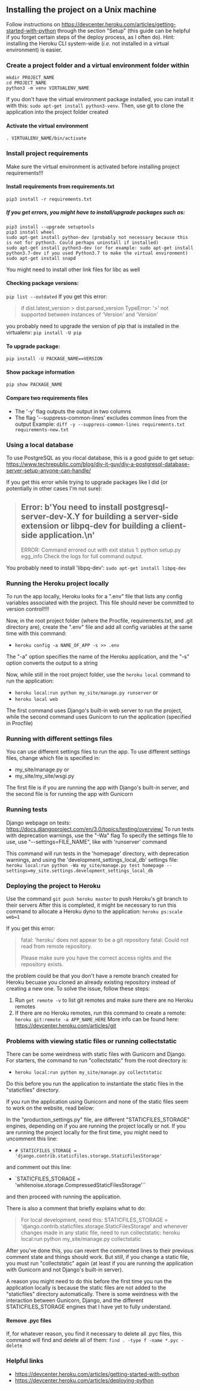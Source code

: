 ## Installing the project on a Unix machine
Follow instructions on https://devcenter.heroku.com/articles/getting-started-with-python through the section "Setup" (this guide can be helpful if you forget certain steps of the deploy process, as I often do). Hint: installing the Heroku CLI system-wide (_i.e._ not installed in a virtual environment) is easier.



### Create a project folder and a virtual environment folder within
```
mkdir PROJECT_NAME
cd PROJECT_NAME
python3 -m venv VIRTUALENV_NAME
```
If you don't have the virtual environment package installed, you can install it with this: `sudo apt-get install python3-venv`.
Then, use git to clone the application into the project folder created

#### Activate the virtual environment
`. VIRTUALENV_NAME/bin/activate`



### Install project requirements
Make sure the virtual environment is activated before installing project requirements!!!

#### Install requirements from requirements.txt
`pip3 install -r requirements.txt`

##### If you get errors, you might have to install/upgrade packages such as:
```
pip3 install --upgrade setuptools
pip3 install wheel
sudo apt-get install python-dev (probably not necessary because this is not for python3. Could perhaps uninstall if installed)
sudo apt-get install python3-dev (or for example: sudo apt-get install python3.7-dev if you used Python3.7 to make the virtual environment)
sudo apt-get install snapd
```
You might need to install other link files for libc as well

#### Checking package versions:
`pip list --outdated`
If you get this error:
>  if dist.latest_version > dist.parsed_version
> TypeError: '>' not supported between instances of 'Version' and 'Version'

you probably need to upgrade the version of pip that is installed in the virtualenv:
`pip install -U pip`

#### To upgrade package:
`pip install -U PACKAGE_NAME==VERSION`

#### Show package information
`pip show PACKAGE_NAME`

#### Compare two requirements files
* The '-y' flag outputs the output in two columns
* The flag '--suppress-common-lines' excludes common lines from the output
Example:
`diff -y --suppress-common-lines requirements.txt requirements-new.txt`



### Using a local database
To use PostgreSQL as you rlocal database, this is a good guide to get setup: https://www.techrepublic.com/blog/diy-it-guy/diy-a-postgresql-database-server-setup-anyone-can-handle/

If you get this error while trying to upgrade packages like I did (or potentially in other cases I'm not sure):
> Error: b'You need to install postgresql-server-dev-X.Y for building a server-side extension or libpq-dev for building a client-side application.\n'
>    ----------------------------------------
> ERROR: Command errored out with exit status 1: python setup.py egg_info Check the logs for full command output.

You probably need to install 'libpq-dev':
`sudo apt-get install libpq-dev`



### Running the Heroku project locally
To run the app locally, Heroku looks for a ".env" file that lists any config variables associated with the project. This file should never be committed to version control!!!!

Now, in the root project folder (where the Procfile, requirements.txt, and .git directory are), create the ".env" file and add all config variables at the same time with this command:
* `heroku config -a NAME_OF_APP -s >> .env`

The "-a" option specifies the name of the Heroku application, and the "-s" option converts the output to a string

Now, while still in the root project folder, use the `heroku local` command to run the application:
* `heroku local:run python my_site/manage.py runserver`
or
* `heroku local web`

The first command uses Django's built-in web server to run the project, while the second command uses Gunicorn to run the application (specified in Procfile)



### Running with different settings files
You can use different settings files to run the app. To use different settings files, change which file is specified in:
* my_site/manage.py
or
* my_site/my_site/wsgi.py

The first file is if you are running the app with Django's built-in server, and the second file is for running the app with Gunicorn



### Running tests
Django webpage on tests: https://docs.djangoproject.com/en/3.0/topics/testing/overview/
To run tests with deprecation warnings, use the "-Wa" flag
To specify the settings file to use, use "--settings=FILE_NAME", like with 'runserver' command

This command will run tests in the 'homepage' directory, with deprecation warnings, and using the 'development_settings_local_db' settings file:
`heroku local:run python -Wa my_site/manage.py test homepage --settings=my_site.settings.development_settings_local_db`



### Deploying the project to Heroku
Use the command `git push heroku master` to push Heroku's git branch to their servers
After this is completed, it might be necessary to run this command to allocate a Heroku dyno to the application: `heroku ps:scale web=1`

If you get this error:
> fatal: 'heroku' does not appear to be a git repository
> fatal: Could not read from remote repository.
>
> Please make sure you have the correct access rights
> and the repository exists.

the problem could be that you don't have a remote branch created for Heroku becuase you cloned an already existing repository instead of creating a new one. To solve the issue, follow these steps:
1. Run `get remote -v` to list git remotes and make sure there are no Heroku remotes
2. If there are no Heroku remotes, run this command to create a remote: `heroku git:remote -a APP_NAME_HERE`
More info can be found here: https://devcenter.heroku.com/articles/git



### Problems with viewing static files or running collectstatic
There can be some weirdness with static files with Gunicorn and Django. For starters, the command to run "collectstatic" from the root directory is:
* `heroku local:run python my_site/manage.py collectstatic`

Do this before you run the application to instantiate the static files in the "staticfiles" directory.

If you run the application using Gunicorn and none of the static files seem to work on the website, read below:

In the "production_settings.py" file, are different "STATICFILES_STORAGE" engines, depending on if you are running the project locally or not. If you are running the project locally for the first time, you might need to uncomment this line:
* `# STATICFILES_STORAGE = 'django.contrib.staticfiles.storage.StaticFilesStorage'`

and comment out this line:
* `STATICFILES_STORAGE = 'whitenoise.storage.CompressedStaticFilesStorage'``

and then proceed with running the application.

There is also a comment that briefly explains what to do:
> For local development, need this:
> STATICFILES_STORAGE = 'django.contrib.staticfiles.storage.StaticFilesStorage'
> and whenever changes made in any static file, need to run collectstatic:
> heroku local:run python my_site/manage.py collectstatic

After you've done this, you can revert the commented lines to their previous comment state and things should work. But still, if you change a static file, you must run "collectstatic" again (at least if you are running the application with Gunicorn and not Django's built-in server).

A reason you might need to do this before the first time you run the application locally is because the static files are not added to the "staticfiles" directory automatically. There is some weirdness with the interaction between Gunicorn, Django, and the different STATICFILES_STORAGE engines that I have yet to fully understand.



#### Remove .pyc files
If, for whatever reason, you find it necessary to delete all .pyc files, this command will find and delete all of them:
`find . -type f -name *.pyc -delete`


### Helpful links
* https://devcenter.heroku.com/articles/getting-started-with-python
* https://devcenter.heroku.com/articles/deploying-python
